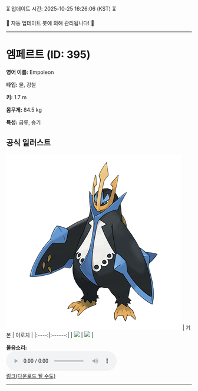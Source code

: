 
⏳ 업데이트 시간: 2025-10-25 16:26:06 (KST) ⏳

🤖 자동 업데이트 봇에 의해 관리됩니다! 🤖

---

# 엠페르트 (ID: 395)
**영어 이름:** Empoleon

**타입:** 물, 강철

**키:** 1.7 m

**몸무게:** 84.5 kg

**특성:** 급류, 승기

## 공식 일러스트
![](https://raw.githubusercontent.com/PokeAPI/sprites/master/sprites/pokemon/other/official-artwork/395.png)
| 기본 | 이로치 |
|:----:|:------:|
| <img src="http://play.pokemonshowdown.com/sprites/ani/empoleon.gif" width="200"> | <img src="http://play.pokemonshowdown.com/sprites/ani-shiny/empoleon.gif" width="200"> |

**울음소리:**<br><audio controls src="https://raw.githubusercontent.com/PokeAPI/cries/main/cries/pokemon/latest/395.ogg"></audio><br> [링크(다운로드 될 수도)](https://raw.githubusercontent.com/PokeAPI/cries/main/cries/pokemon/latest/395.ogg)


---
